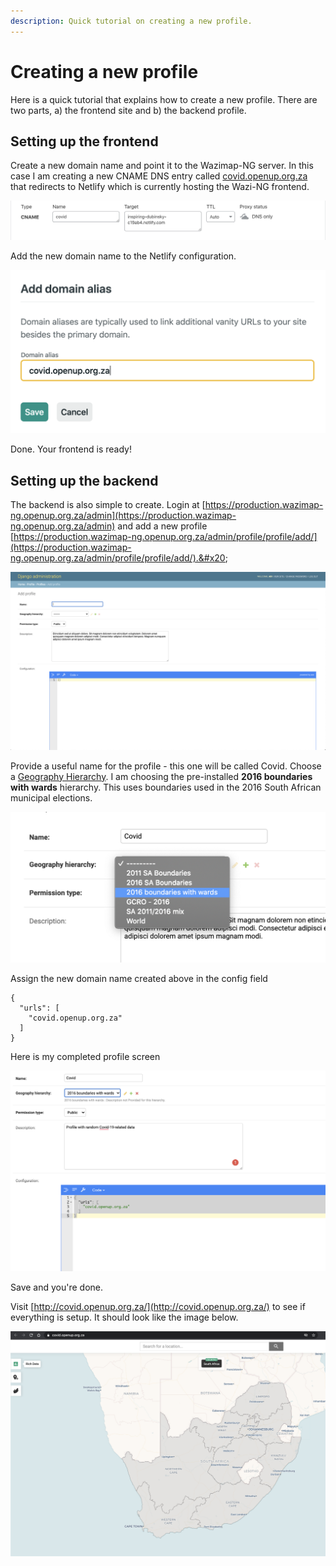 ```yaml
---
description: Quick tutorial on creating a new profile.
---
```


# Creating a new profile

Here is a quick tutorial that explains how to create a new profile. There are two parts, a) the frontend site and b) the backend profile.

## Setting up the frontend

Create a new domain name and point it to the Wazimap-NG server. In this case I am creating a new CNAME DNS entry called [covid.openup.org.za](https://covid.openup.org.za) that redirects to Netlify which is currently hosting the Wazi-NG frontend.

![Adding a CNAME DNS entry](<../.gitbook/assets/Screen Shot 2020-09-12 at 09.16.37.png>)

Add the new domain name to the Netlify configuration.

![Create a new domain alias on Netlify](<../.gitbook/assets/Screen Shot 2020-09-12 at 09.21.53.png>)

Done. Your frontend is ready!

## Setting up the backend

The backend is also simple to create. Login at [https://production.wazimap-ng.openup.org.za/admin](https://production.wazimap-ng.openup.org.za/admin) and add a new profile [https://production.wazimap-ng.openup.org.za/admin/profile/profile/add/](https://production.wazimap-ng.openup.org.za/admin/profile/profile/add/).&#x20;

![](<../.gitbook/assets/Screen Shot 2020-09-12 at 09.12.33.png>)

Provide a useful name for the profile - this one will be called Covid. Choose a [Geography Hierarchy](../system-architecture/geography-hierarchies.md). I am choosing the pre-installed **2016 boundaries with wards** hierarchy. This uses boundaries used in the 2016 South African municipal elections.

![](<../.gitbook/assets/Screen Shot 2020-09-12 at 09.24.39.png>)

Assign the new domain name created above in the config field

```
{
  "urls": [
    "covid.openup.org.za"
  ]
}
```

Here is my completed profile screen

![](<../.gitbook/assets/Screen Shot 2020-09-12 at 09.30.57.png>)

Save and you're done.

Visit [http://covid.openup.org.za/](http://covid.openup.org.za/) to see if everything is setup. It should look like the image below.

![](<../.gitbook/assets/Screen Shot 2020-09-12 at 09.32.29.png>)
